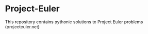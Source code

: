 # Project-Euler

This repository contains pythonic solutions to Project Euler problems (projecteuler.net)
